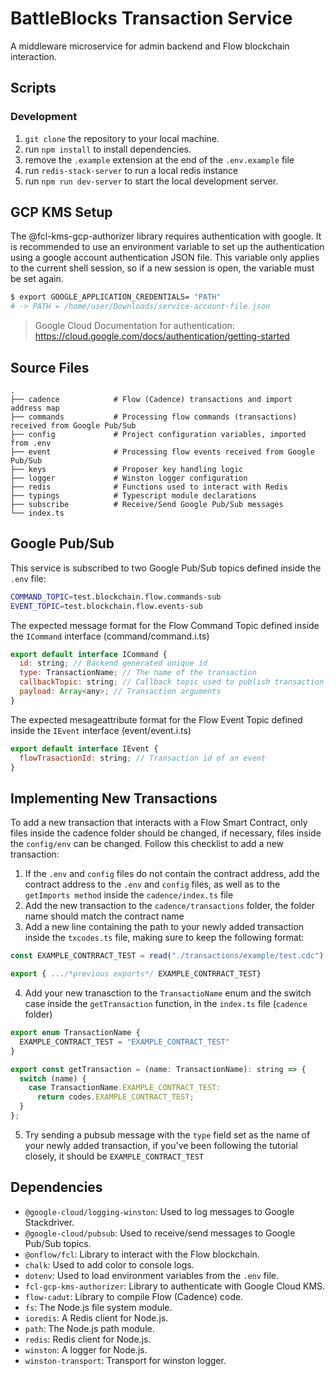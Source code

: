 # BattleBlocks Transaction Service

A middleware microservice for admin backend and Flow blockchain interaction.

## Scripts

### Development

1. `git clone` the repository to your local machine.
2. run `npm install` to install dependencies.
3. remove the `.example` extension at the end of the `.env.example` file
4. run `redis-stack-server` to run a local redis instance
5. run `npm run dev-server` to start the local development server.

## GCP KMS Setup

The @fcl-kms-gcp-authorizer library requires authentication with google. It is recommended to use an environment
variable to set up the authentication using a google account authentication JSON file. This variable only applies to the
current shell session, so if a new session is open, the variable must be set again.

```bash
$ export GOOGLE_APPLICATION_CREDENTIALS= "PATH"
# -> PATH = /home/user/Downloads/service-account-file.json
```

> Google Cloud Documentation for authentication: https://cloud.google.com/docs/authentication/getting-started

## Source Files

    .
    ├── cadence            # Flow (Cadence) transactions and import address map
    ├── commands           # Processing flow commands (transactions) received from Google Pub/Sub
    ├── config             # Project configuration variables, imported from .env
    ├── event              # Processing flow events received from Google Pub/Sub
    ├── keys               # Proposer key handling logic
    ├── logger             # Winston logger configuration
    ├── redis              # Functions used to interact with Redis
    ├── typings            # Typescript module declarations
    ├── subscribe          # Receive/Send Google Pub/Sub messages
    └── index.ts

## Google Pub/Sub

This service is subscribed to two Google Pub/Sub topics defined inside the `.env` file:

```bash
COMMAND_TOPIC=test.blockchain.flow.commands-sub
EVENT_TOPIC=test.blockchain.flow.events-sub
```

The expected message format for the Flow Command Topic defined inside the `ICommand` interface (command/command.i.ts)

```javascript
export default interface ICommand {
  id: string; // Backend generated unique id
  type: TransactionName; // The name of the transaction
  callbackTopic: string; // Callback topic used to publish transaction id after succesful command processing
  payload: Array<any>; // Transaction arguments
}
```

The expected mesageattribute format for the Flow Event Topic defined inside the `IEvent` interface (event/event.i.ts)

```javascript
export default interface IEvent {
  flowTrasactionId: string; // Transaction id of an event
}
```

## Implementing New Transactions

To add a new transaction that interacts with a Flow Smart Contract, only files inside the cadence folder should be
changed, if necessary, files inside the `config/env` can be changed. Follow this checklist to add a new transaction:

1. If the `.env` and `config` files do not contain the contract address, add the contract address to the `.env` and
   `config` files, as well as to the `getImports method` inside the `cadence/index.ts` file
2. Add the new transaction to the `cadence/transactions` folder, the folder name should match the contract name
3. Add a new line containing the path to your newly added transaction inside the `txcodes.ts` file, making sure to keep
   the following format:

```javascript
const EXAMPLE_CONTRRACT_TEST = read("./transactions/example/test.cdc"); // Path to the new file

export { .../*previous exports*/ EXAMPLE_CONTRRACT_TEST}
```

4. Add your new tranasction to the `TransactioName` enum and the switch case inside the `getTransaction` function, in
   the `index.ts` file (`cadence` folder)

```javascript
export enum TransactionName {
  EXAMPLE_CONTRACT_TEST = "EXAMPLE_CONTRACT_TEST"
}
```

```javascript
export const getTransaction = (name: TransactionName): string => {
  switch (name) {
    case TransactionName.EXAMPLE_CONTRACT_TEST:
      return codes.EXAMPLE_CONTRACT_TEST;
  }
};
```

5. Try sending a pubsub message with the `type` field set as the name of your newly added transaction, if you've been
   following the tutorial closely, it should be `EXAMPLE_CONTRACT_TEST`

## Dependencies

- `@google-cloud/logging-winston`: Used to log messages to Google Stackdriver.
- `@google-cloud/pubsub`: Used to receive/send messages to Google Pub/Sub topics.
- `@onflow/fcl`: Library to interact with the Flow blockchain.
- `chalk`: Used to add color to console logs.
- `dotenv`: Used to load environment variables from the `.env` file.
- `fcl-gcp-kms-authorizer`: Library to authenticate with Google Cloud KMS.
- `flow-cadut`: Library to compile Flow (Cadence) code.
- `fs`: The Node.js file system module.
- `ioredis`: A Redis client for Node.js.
- `path`: The Node.js path module.
- `redis`: Redis client for Node.js.
- `winston`: A logger for Node.js.
- `winston-transport`: Transport for winston logger.
